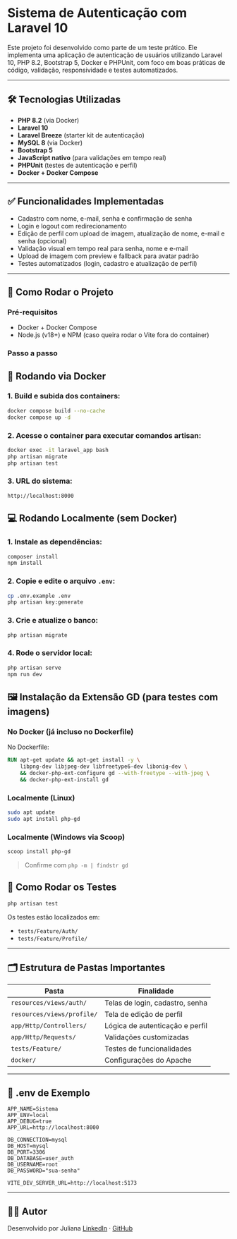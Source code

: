 # Sistema de Autenticação com Laravel 10

Este projeto foi desenvolvido como parte de um teste prático. Ele implementa uma aplicação de autenticação de usuários utilizando Laravel 10, PHP 8.2, Bootstrap 5, Docker e PHPUnit, com foco em boas práticas de código, validação, responsividade e testes automatizados.

---

## 🛠️ Tecnologias Utilizadas

-   **PHP 8.2** (via Docker)
-   **Laravel 10**
-   **Laravel Breeze** (starter kit de autenticação)
-   **MySQL 8** (via Docker)
-   **Bootstrap 5**
-   **JavaScript nativo** (para validações em tempo real)
-   **PHPUnit** (testes de autenticação e perfil)
-   **Docker + Docker Compose**

---

## ✅ Funcionalidades Implementadas

-   Cadastro com nome, e-mail, senha e confirmação de senha
-   Login e logout com redirecionamento
-   Edição de perfil com upload de imagem, atualização de nome, e-mail e senha (opcional)
-   Validação visual em tempo real para senha, nome e e-mail
-   Upload de imagem com preview e fallback para avatar padrão
-   Testes automatizados (login, cadastro e atualização de perfil)

---

## 🚀 Como Rodar o Projeto

### Pré-requisitos

-   Docker + Docker Compose
-   Node.js (v18+) e NPM (caso queira rodar o Vite fora do container)

### Passo a passo

## 🐳 Rodando via Docker

### 1. Build e subida dos containers:

```bash
docker compose build --no-cache
docker compose up -d
```

### 2. Acesse o container para executar comandos artisan:

```bash
docker exec -it laravel_app bash
php artisan migrate
php artisan test
```

### 3. URL do sistema:

```
http://localhost:8000
```

## 💻 Rodando Localmente (sem Docker)

### 1. Instale as dependências:

```bash
composer install
npm install
```

### 2. Copie e edite o arquivo `.env`:

```bash
cp .env.example .env
php artisan key:generate
```

### 3. Crie e atualize o banco:

```bash
php artisan migrate
```

### 4. Rode o servidor local:

```bash
php artisan serve
npm run dev
```

## 🖼️ Instalação da Extensão GD (para testes com imagens)

### No Docker (já incluso no Dockerfile)

No Dockerfile:

```Dockerfile
RUN apt-get update && apt-get install -y \
    libpng-dev libjpeg-dev libfreetype6-dev libonig-dev \
    && docker-php-ext-configure gd --with-freetype --with-jpeg \
    && docker-php-ext-install gd
```

### Localmente (Linux)

```bash
sudo apt update
sudo apt install php-gd
```

### Localmente (Windows via Scoop)

```powershell
scoop install php-gd
```

> Confirme com `php -m | findstr gd`

## 🧪 Como Rodar os Testes

```bash
php artisan test
```

Os testes estão localizados em:

-   `tests/Feature/Auth/`
-   `tests/Feature/Profile/`

---

## 🗂️ Estrutura de Pastas Importantes

| Pasta                      | Finalidade                      |
| -------------------------- | ------------------------------- |
| `resources/views/auth/`    | Telas de login, cadastro, senha |
| `resources/views/profile/` | Tela de edição de perfil        |
| `app/Http/Controllers/`    | Lógica de autenticação e perfil |
| `app/Http/Requests/`       | Validações customizadas         |
| `tests/Feature/`           | Testes de funcionalidades       |
| `docker/`                  | Configurações do Apache         |

---

## 📄 .env de Exemplo

```env
APP_NAME=Sistema
APP_ENV=local
APP_DEBUG=true
APP_URL=http://localhost:8000

DB_CONNECTION=mysql
DB_HOST=mysql
DB_PORT=3306
DB_DATABASE=user_auth
DB_USERNAME=root
DB_PASSWORD="sua-senha"

VITE_DEV_SERVER_URL=http://localhost:5173
```

---

## 👨‍💻 Autor

Desenvolvido por Juliana
[LinkedIn](https://www.linkedin.com/in/juliana-bravo-favacho) · [GitHub](https://github.com/julianabravofavacho)
